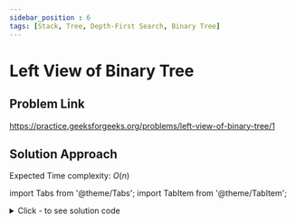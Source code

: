 ```yaml
---
sidebar_position : 6
tags: [Stack, Tree, Depth-First Search, Binary Tree]
---
```


# Left View of Binary Tree

## Problem Link
https://practice.geeksforgeeks.org/problems/left-view-of-binary-tree/1

## Solution Approach

Expected Time complexity: $O(n)$

import Tabs from '@theme/Tabs';
import TabItem from '@theme/TabItem';

<details><summary>Click - to see solution code</summary>

<Tabs>
<TabItem value="cpp" label="C++">

```cpp
map<int, vector<int>> mp;

void traversal(Node *root, int h) {
    if (!root) return;
    mp[h].push_back(root->data);
    traversal(root->left, h + 1);
    traversal(root->right, h + 1);
}

vector<int> leftView(Node *root) {
    vector<int> view;
    traversal(root, 0);
    for (int i = 0; i < mp.size(); i++) {
        view.push_back(mp[i][0]);
    }
    mp.clear();
    return view;
}

```
</TabItem>
</Tabs>

</details>
